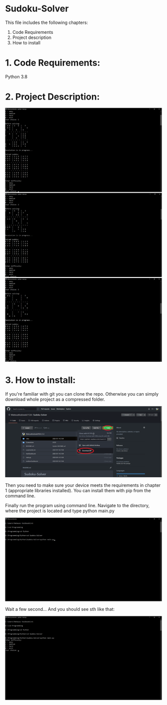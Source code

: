 # Sudoku-Solver

This file includes the following chapters:
1. Code Requirements
2. Project description
3. How to install

# 1. Code Requirements:
Python 3.8

# 2. Project Description:
![easy](Screenshots//easy.png)
![start](Screenshots//medium.png)
![start](Screenshots//hard.png)

# 3. How to install:
If you're familiar with git you can clone the repo. Otherwise you can simply download whole project as a compressed folder.

![download](Screenshots//download.png)

Then you need to make sure your device meets the requirements in chapter 1 (appropriate libraries installed).
You can install them with pip from the command line.

Finally run the program using command line. Navigate to the directory, where the project is located and type python main.py

![running](Screenshots//commandLine1.png)

Wait a few second...
And you should see sth like that:

![start](Screenshots//start.png) 
